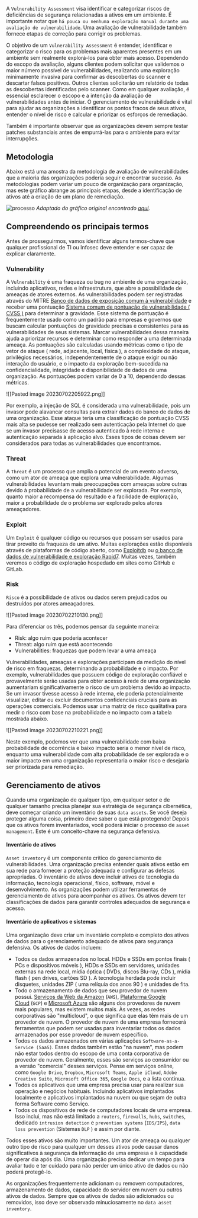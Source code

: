 A `Vulnerability Assessment` visa identificar e categorizar riscos de deficiências de segurança relacionadas a ativos em um ambiente. É importante notar que `há pouca ou nenhuma exploração manual durante uma avaliação de vulnerabilidade`. Uma avaliação de vulnerabilidade também fornece etapas de correção para corrigir os problemas.

O objetivo de um `Vulnerability Assessment` é entender, identificar e categorizar o risco para os problemas mais aparentes presentes em um ambiente sem realmente explorá-los para obter mais acesso. Dependendo do escopo da avaliação, alguns clientes podem solicitar que validemos o maior número possível de vulnerabilidades, realizando uma exploração minimamente invasiva para confirmar as descobertas do scanner e descartar falsos positivos. Outros clientes solicitarão um relatório de todas as descobertas identificadas pelo scanner. Como em qualquer avaliação, é essencial esclarecer o escopo e a intenção da avaliação de vulnerabilidades antes de iniciar. O gerenciamento de vulnerabilidade é vital para ajudar as organizações a identificar os pontos fracos de seus ativos, entender o nível de risco e calcular e priorizar os esforços de remediação.

Também é importante observar que as organizações devem sempre testar patches substanciais antes de empurrá-las para o ambiente para evitar interrupções.

## Metodologia

Abaixo está uma amostra da metodologia de avaliação de vulnerabilidades que a maioria das organizações poderia seguir e encontrar sucesso. As metodologias podem variar um pouco de organização para organização, mas este gráfico abrange as principais etapas, desde a identificação de ativos até a criação de um plano de remediação. 

![processo](https://academy.hackthebox.com/storage/modules/108/graphics/VulnerabilityAssessment_Diagram_06a.png) _Adaptado do gráfico original encontrado [aqui](https://purplesec.us/wp-content/uploads/2019/07/8-steps-to-performing-a-network-vulnerability-assessment-infographic.png)._

## Compreendendo os principais termos

Antes de prosseguirmos, vamos identificar alguns termos-chave que qualquer profissional de TI ou Infosec deve entender e ser capaz de explicar claramente.

### Vulnerability

A `Vulnerability` é uma fraqueza ou bug no ambiente de uma organização, incluindo aplicativos, redes e infraestrutura, que abre a possibilidade de ameaças de atores externos. As vulnerabilidades podem ser registradas através do MITRE [Banco de dados de exposição comum à vulnerabilidade](https://cve.mitre.org/) e receber uma pontuação [Sistema comum de pontuação de vulnerabilidade ( CVSS )](https://nvd.nist.gov/vuln-metrics/cvss/v3-calculator) para determinar a gravidade. Esse sistema de pontuação é frequentemente usado como um padrão para empresas e governos que buscam calcular pontuações de gravidade precisas e consistentes para as vulnerabilidades de seus sistemas. Marcar vulnerabilidades dessa maneira ajuda a priorizar recursos e determinar como responder a uma determinada ameaça. As pontuações são calculadas usando métricas como o tipo de vetor de ataque ( rede, adjacente, local, física ), a complexidade do ataque, privilégios necessários, independentemente de o ataque exigir ou não interação do usuário, e o impacto da exploração bem-sucedida na confidencialidade, integridade e disponibilidade de dados de uma organização. As pontuações podem variar de 0 a 10, dependendo dessas métricas.

![[Pasted image 20230702205922.png]]

Por exemplo, a injeção de SQL é considerada uma vulnerabilidade, pois um invasor pode alavancar consultas para extrair dados do banco de dados de uma organização. Esse ataque teria uma classificação de pontuação CVSS mais alta se pudesse ser realizado sem autenticação pela Internet do que se um invasor precisasse de acesso autenticado à rede interna e autenticação separada à aplicação alvo. Esses tipos de coisas devem ser considerados para todas as vulnerabilidades que encontramos.

### Threat

A `Threat` é um processo que amplia o potencial de um evento adverso, como um ator de ameaça que explora uma vulnerabilidade. Algumas vulnerabilidades levantam mais preocupações com ameaças sobre outras devido à probabilidade de a vulnerabilidade ser explorada. Por exemplo, quanto maior a recompensa do resultado e a facilidade de exploração, maior a probabilidade de o problema ser explorado pelos atores ameaçadores.

### Exploit

Um `Exploit` é qualquer código ou recursos que possam ser usados para tirar proveito da fraqueza de um ativo. Muitas explorações estão disponíveis através de plataformas de código aberto, como [Exploitdb](https://exploitdb.com/) ou [o banco de dados de vulnerabilidade e exploração Rapid7](https://www.rapid7.com/db/). Muitas vezes, também veremos o código de exploração hospedado em sites como GitHub e GitLab.

### Risk

`Risco` é a possibilidade de ativos ou dados serem prejudicados ou destruídos por atores ameaçadores.

![[Pasted image 20230702210130.png]]

Para diferenciar os três, podemos pensar da seguinte maneira:
- Risk: algo ruim que poderia acontecer
- Threat: algo ruim que está acontecendo
- Vulnerabilities: fraquezas que podem levar a uma ameaça

Vulnerabilidades, ameaças e explorações participam da medição do nível de risco em fraquezas, determinando a probabilidade e o impacto. Por exemplo, vulnerabilidades que possuem código de exploração confiável e provavelmente serão usadas para obter acesso à rede de uma organização aumentariam significativamente o risco de um problema devido ao impacto. Se um invasor tivesse acesso à rede interna, ele poderia potencialmente visualizar, editar ou excluir documentos confidenciais cruciais para as operações comerciais. Podemos usar uma matriz de risco qualitativa para medir o risco com base na probabilidade e no impacto com a tabela mostrada abaixo.

![[Pasted image 20230702210221.png]]

Neste exemplo, podemos ver que uma vulnerabilidade com baixa probabilidade de ocorrência e baixo impacto seria o menor nível de risco, enquanto uma vulnerabilidade com alta probabilidade de ser explorada e o maior impacto em uma organização representaria o maior risco e desejaria ser priorizada para remediação.

## Gerenciamento de ativos

Quando uma organização de qualquer tipo, em qualquer setor e de qualquer tamanho precisa planejar sua estratégia de segurança cibernética, deve começar criando um inventário de suas `data assets`. Se você deseja proteger alguma coisa, primeiro deve saber o que está protegendo! Depois que os ativos forem inventariados, você poderá iniciar o processo de `asset management`. Este é um conceito-chave na segurança defensiva.

#### Inventário de ativos

`Asset inventory` é um componente crítico do gerenciamento de vulnerabilidades. Uma organização precisa entender quais ativos estão em sua rede para fornecer a proteção adequada e configurar as defesas apropriadas. O inventário de ativos deve incluir ativos de tecnologia da informação, tecnologia operacional, físico, software, móvel e desenvolvimento. As organizações podem utilizar ferramentas de gerenciamento de ativos para acompanhar os ativos. Os ativos devem ter classificações de dados para garantir controles adequados de segurança e acesso.

#### Inventário de aplicativos e sistemas

Uma organização deve criar um inventário completo e completo dos ativos de dados para o gerenciamento adequado de ativos para segurança defensiva. Os ativos de dados incluem:

- Todos os dados armazenados no local. HDDs e SSDs em pontos finais ( PCs e dispositivos móveis ), HDDs e SSDs em servidores, unidades externas na rede local, mídia óptica ( DVDs, discos Blu-ray, CDs ), mídia flash ( pen drives, cartões SD ). A tecnologia herdada pode incluir disquetes, unidades ZIP ( uma relíquia dos anos 90 ) e unidades de fita.
- Todo o armazenamento de dados que seu provedor de nuvem possui. [Serviços da Web da Amazon](https://aws.amazon.com/) (`AWS`), [Plataforma Google Cloud](https://cloud.google.com/) (`GCP`) e [Microsoft Azure](https://azure.microsoft.com/en-us/) são alguns dos provedores de nuvem mais populares, mas existem muitos mais. Às vezes, as redes corporativas são "multicloud", o que significa que elas têm mais de um provedor de nuvem. O provedor de nuvem de uma empresa fornecerá ferramentas que podem ser usadas para inventariar todos os dados armazenados por esse provedor de nuvem específico.
- Todos os dados armazenados em várias aplicações `Software-as-a-Service (SaaS)`. Esses dados também estão "na nuvem", mas podem não estar todos dentro do escopo de uma conta corporativa de provedor de nuvem. Geralmente, esses são serviços ao consumidor ou a versão "comercial" desses serviços. Pense em serviços online, como `Google Drive`, `Dropbox`, `Microsoft Teams`, `Apple iCloud`, `Adobe Creative Suite`, `Microsoft Office 365`, `Google Docs`, e a lista continua.
- Todos os aplicativos que uma empresa precisa usar para realizar sua operação e negócios habituais. Incluindo aplicativos implantados localmente e aplicativos implantados na nuvem ou que sejam de outra forma Software como Serviço.
- Todos os dispositivos de rede de computadores locais de uma empresa. Isso inclui, mas não está limitado a `routers`, `firewalls`, `hubs`, `switches`, dedicado `intrusion detection` e `prevention systems` (`IDS/IPS`), `data loss prevention` (Sistemas `DLP` ) e assim por diante.

Todos esses ativos são muito importantes. Um ator de ameaça ou qualquer outro tipo de risco para qualquer um desses ativos pode causar danos significativos à segurança da informação de uma empresa e à capacidade de operar dia após dia. Uma organização precisa dedicar um tempo para avaliar tudo e ter cuidado para não perder um único ativo de dados ou não poderá protegê-lo.

As organizações frequentemente adicionam ou removem computadores, armazenamento de dados, capacidade do servidor em nuvem ou outros ativos de dados. Sempre que os ativos de dados são adicionados ou removidos, isso deve ser observado minuciosamente no `data asset inventory`.

